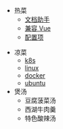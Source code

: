 * 热菜
  * [文档助手](guide/helpers.md)
  * [兼容 Vue](guide/vue.md)
  * [配置项](guide/configuration.md)

- 凉菜
  - [k8s](operation/k8s.md)
  - [linux](operation/linux.md)
  - [docker](operation/docker.md)
  - [ubuntu](operation/ubuntu.md)
- 煲汤
  - 豆腐菠菜汤
  - 西湖牛肉羹
  - 特色酸辣汤
